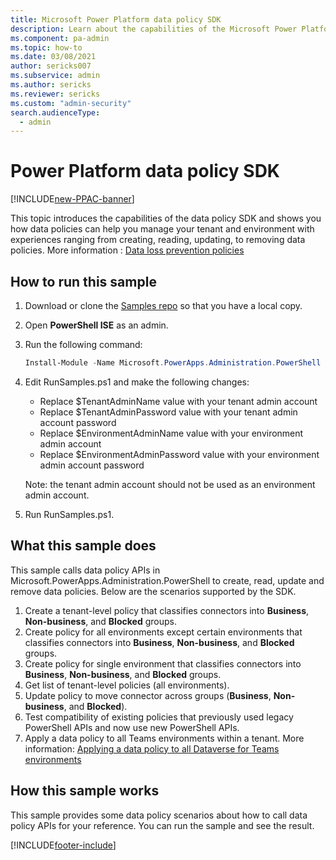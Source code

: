 ```yaml
---
title: Microsoft Power Platform data policy SDK
description: Learn about the capabilities of the Microsoft Power Platform data policy software development kit (SDK) and run a sample in PowerShell.
ms.component: pa-admin
ms.topic: how-to
ms.date: 03/08/2021
author: sericks007
ms.subservice: admin
ms.author: sericks
ms.reviewer: sericks
ms.custom: "admin-security"
search.audienceType: 
  - admin
---
```

# Power Platform data policy SDK 

[!INCLUDE[new-PPAC-banner](~/includes/new-PPAC-banner.md)]

This topic introduces the capabilities of the data policy SDK and shows you how data policies can help you manage your tenant and environment with experiences ranging from creating, reading, updating, to removing data policies. More information : [Data loss prevention policies](wp-data-loss-prevention.md)

## How to run this sample

1. Download or clone the [Samples repo](https://github.com/microsoft/PowerApps-Samples/tree/master/powershell/admin-center) so that you have a local copy.

2. Open **PowerShell ISE** as an admin.

3. Run the following command:

    ```powershell
    Install-Module -Name Microsoft.PowerApps.Administration.PowerShell -Force
    ```

4. Edit RunSamples.ps1 and make the following changes:
   - Replace $TenantAdminName value with your tenant admin account
   - Replace $TenantAdminPassword value with your tenant admin account password
   - Replace $EnvironmentAdminName value with your environment admin account
   - Replace $EnvironmentAdminPassword value with your environment admin account password

   Note: the tenant admin account should not be used as an environment admin account.

5. Run RunSamples.ps1.

## What this sample does

This sample calls data policy APIs in Microsoft.PowerApps.Administration.PowerShell to create, read, update and remove data policies. Below are the scenarios supported by the SDK.

1. Create a tenant-level policy that classifies connectors into **Business**, **Non-business**, and **Blocked** groups.
2. Create policy for all environments except certain environments that classifies connectors into **Business**, **Non-business**, and **Blocked** groups.
3. Create policy for single environment that classifies connectors into **Business**, **Non-business**, and **Blocked** groups.
4. Get list of tenant-level policies (all environments).
5. Update policy to move connector across groups (**Business**, **Non-business**, and **Blocked**).
6. Test compatibility of existing policies that previously used legacy PowerShell APIs and now use new PowerShell APIs.
7. Apply a data policy to all Teams environments within a tenant. More information: [Applying a data policy to all Dataverse for Teams environments](about-teams-environment.md#applying-a-data-policy-to-all-dataverse-for-teams-environments)

## How this sample works

This sample provides some data policy scenarios about how to call data policy APIs for your reference. You can run the sample and see the result.

[!INCLUDE[footer-include](../includes/footer-banner.md)]
